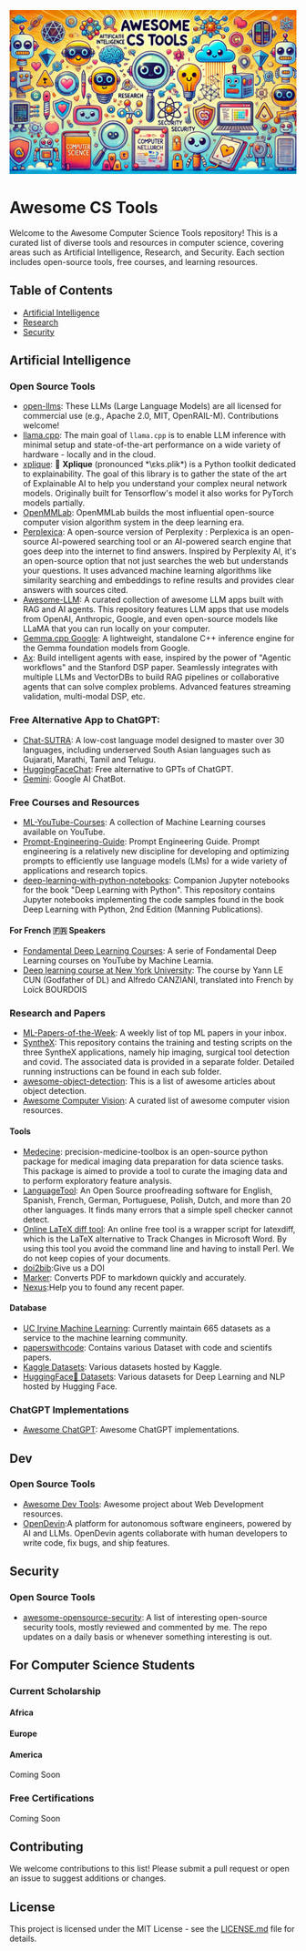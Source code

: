 ![Awesome CS Tools](ezgif-2-f5236de7c3.jpg)
# Awesome CS Tools

Welcome to the Awesome Computer Science Tools repository! This is a curated list of diverse tools and resources in computer science, covering areas such as Artificial Intelligence, Research, and Security. Each section includes open-source tools, free courses, and learning resources.

## Table of Contents

- [Artificial Intelligence](#artificial-intelligence)
- [Research](#research)
- [Security](#security)

## Artificial Intelligence

### Open Source Tools
- [open-llms](https://github.com/gth-ai/open-llms): These LLMs (Large Language Models) are all licensed for commercial use (e.g., Apache 2.0, MIT, OpenRAIL-M). Contributions welcome!
- [llama.cpp](https://github.com/ggerganov/llama.cpp): The main goal of `llama.cpp` is to enable LLM inference with minimal setup and state-of-the-art performance on a wide variety of hardware - locally and in the cloud.
- [xplique](https://github.com/deel-ai/xplique): 🦊 **Xplique** (pronounced *\ɛks.plik\*) is a Python toolkit dedicated to explainability. The goal of this library is to gather the state of the art of Explainable AI to help you understand your complex neural network models. Originally built for Tensorflow's model it also works for PyTorch models partially.
- [OpenMMLab](https://github.com/open-mmlab): OpenMMLab builds the most influential open-source computer vision algorithm system in the deep learning era.
- [Perplexica](https://github.com/ItzCrazyKns/Perplexica): A open-source version of Perplexity : Perplexica is an open-source AI-powered searching tool or an AI-powered search engine that goes deep into the internet to find answers. Inspired by Perplexity AI, it's an open-source option that not just searches the web but understands your questions. It uses advanced machine learning algorithms like similarity searching and embeddings to refine results and provides clear answers with sources cited.
- [Awesome-LLM](https://github.com/Shubhamsaboo/awesome-llm-apps): A curated collection of awesome LLM apps built with RAG and AI agents. This repository features LLM apps that use models from OpenAI, Anthropic, Google, and even open-source models like LLaMA that you can run locally on your computer.
- [Gemma.cpp Google](https://github.com/google/gemma.cpp): A lightweight, standalone C++ inference engine for the Gemma foundation models from Google.
- [Ax](https://github.com/ax-llm/ax): Build intelligent agents with ease, inspired by the power of "Agentic workflows" and the Stanford DSP paper. Seamlessly integrates with multiple LLMs and VectorDBs to build RAG pipelines or collaborative agents that can solve complex problems. Advanced features streaming validation, multi-modal DSP, etc.

### Free Alternative App to ChatGPT:
- [Chat-SUTRA](https://chat.two.ai/): A low-cost language model designed to master over 30 languages, including underserved South Asian languages such as Gujarati, Marathi, Tamil and Telugu.
- [HuggingFaceChat](https://huggingface.co/chat/assistants): Free alternative to GPTs of ChatGPT.
- [Gemini](https://gemini.google.com/app): Google AI ChatBot.

  
### Free Courses and Resources
- [ML-YouTube-Courses](https://github.com/dair-ai/ML-YouTube-Courses): A collection of Machine Learning courses available on YouTube.
- [Prompt-Engineering-Guide](https://github.com/dair-ai/Prompt-Engineering-Guide): Prompt Engineering Guide. Prompt engineering is a relatively new discipline for developing and optimizing prompts to efficiently use language models (LMs) for a wide variety of applications and research topics.
- [deep-learning-with-python-notebooks](https://github.com/fchollet/deep-learning-with-python-notebooks): Companion Jupyter notebooks for the book "Deep Learning with Python". This repository contains Jupyter notebooks implementing the code samples found in the book Deep Learning with Python, 2nd Edition (Manning Publications).

#### For French 🇫🇷 Speakers 
- [Fondamental Deep Learning Courses](https://www.youtube.com/playlist?list=PLO_fdPEVlfKoanjvTJbIbd9V5d9Pzp8Rw): A serie of Fondamental Deep Learning courses on YouTube by Machine Learnia.
- [Deep learning course at New York University](https://lbourdois.github.io/cours-dl-nyu/): The course by Yann LE CUN (Godfather of DL) and Alfredo CANZIANI, translated into French by Loïck BOURDOIS

### Research and Papers
- [ML-Papers-of-the-Week](https://github.com/dair-ai/ML-Papers-of-the-Week): A weekly list of top ML papers in your inbox.
- [SyntheX](https://github.com/arcadelab/SyntheX): This repository contains the training and testing scripts on the three SyntheX applications, namely hip imaging, surgical tool detection and covid. The associated data is provided in a separate folder. Detailed running instructions can be found in each sub folder.
- [awesome-object-detection](https://github.com/gth-ai/awesome-object-detection): This is a list of awesome articles about object detection.
- [Awesome Computer Vision](https://github.com/jbhuang0604/awesome-computer-vision): A curated list of awesome computer vision resources.
  
#### Tools 
- [Medecine](https://github.com/primakov/precision-medicine-toolbox): precision-medicine-toolbox is an open-source python package for medical imaging data preparation for data science tasks. This package is aimed to provide a tool to curate the imaging data and to perform exploratory feature analysis.
- [LanguageTool](https://github.com/languagetool-org/languagetool): An Open Source proofreading software for English, Spanish, French, German, Portuguese, Polish, Dutch, and more than 20 other languages. It finds many errors that a simple spell checker cannot detect.
- [Online LaTeX diff tool](https://3142.nl/latex-diff/): An online free tool is a wrapper script for latexdiff, which is the LaTeX alternative to Track Changes in Microsoft Word. By using this tool you avoid the command line and having to install Perl. We do not keep copies of your documents.
- [doi2bib](https://www.doi2bib.org/):Give us a DOI
- [Marker](https://github.com/VikParuchuri/marker): Converts PDF to markdown quickly and accurately.
- [Nexus](https://libstc.cc/#/):Help you to found any recent paper.

#### Database
- [UC Irvine Machine Learning](https://archive.ics.uci.edu): Currently maintain 665 datasets as a service to the machine learning community.
- [paperswithcode](https://paperswithcode.com/datasets): Contains various Dataset with code and scientifs papers.
- [Kaggle Datasets](https://www.kaggle.com/datasets): Various datasets hosted by Kaggle.
- [HuggingFace🤗 Datasets](https://huggingface.co/datasets): Various datasets for Deep Learning and NLP hosted by Hugging Face.

### ChatGPT Implementations
- [Awesome ChatGPT](https://github.com/stars/acheong08/lists/awesome-chatgpt): Awesome ChatGPT implementations.

## Dev
### Open Source Tools
- [Awesome Dev Tools](https://github.com/markodenic/web-development-resources): Awesome project about Web Development resources.
- [OpenDevin](https://github.com/OpenDevin/OpenDevin):A platform for autonomous software engineers, powered by AI and LLMs. OpenDevin agents collaborate with human developers to write code, fix bugs, and ship features.

## Security

### Open Source Tools
- [awesome-opensource-security](https://github.com/CaledoniaProject/awesome-opensource-security): A list of interesting open-source security tools, mostly reviewed and commented by me. The repo updates on a daily basis or whenever something interesting is out.

## For Computer Science Students
### Current Scholarship
#### Africa
#### Europe
#### America
Coming Soon
### Free Certifications
Coming Soon

## Contributing

We welcome contributions to this list! Please submit a pull request or open an issue to suggest additions or changes.

## License

This project is licensed under the MIT License - see the [LICENSE.md](LICENSE.md) file for details.
